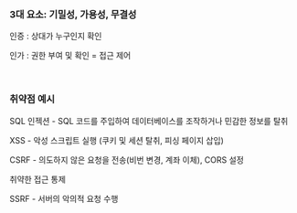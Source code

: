 ### 3대 요소: 기밀성, 가용성, 무결성

인증 : 상대가 누구인지 확인

인가 : 권한 부여 및 확인 = 접근 제어

</br>

### 취약점 예시

SQL 인젝션 - SQL 코드를 주입하여 데이터베이스를 조작하거나 민감한 정보를 탈취

XSS - 악성 스크립트 실행 (쿠키 및 세션 탈취, 피싱 페이지 삽입)

CSRF - 의도하지 않은 요청을 전송(비번 변경, 계좌 이체), CORS 설정

취약한 접근 통제

SSRF - 서버의 악의적 요청 수행
